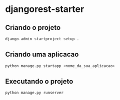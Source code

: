# djangorest-starter

## Criando o projeto

```sh
django-admin startproject setup .
```

## Criando uma aplicacao

```sh
python manage.py startapp <nome_da_sua_aplicacao>
```

## Executando o projeto

```sh
python manage.py runserver
```